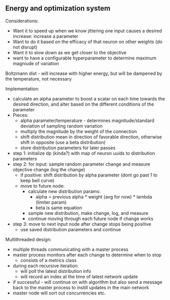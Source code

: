 ## Energy and optimization system

Considerations:
 * Want it to speed up when we know jittering one input causes a desired increase: increase a parameter
 * Want to do it based on the efficacy of that neuron on other weights (do not disrupt)
 * Want it to slow down as we get closer to the objective
 * want to have a configurable hyperparameter to determine maximum magniude of variation


Boltzmann dist - will increase with higher energy, but will be dampened by the temperature, not necessary

Implementation:
 * calculate an alpha parameter to boost a scalar on each time towards the desired direction, and alter based on the different conditions of the parameter
 * Pieces:
   * alpha parameter/temperature - determines magnitude/standard deviation of sampling random variation
   * multiply the magnitude by the weight of the connection
   * shift distribution mean in direction of favorable direction, otherwise shift in opposite (use a beta distribution)
   * store distribution parameters for later passes
 * step 1: initialize dp (kinda?) with map of neuron uuids to distribution parameters
 * step 2: for input: sample random parameter change and measure objective change (log the change)
   * if positive: shift distribution by alpha parameter (dont go past 1 to keep bell curve)
   * move to future node:
     * calculate new distribution params:
       * alpha = previous alpha * weight (avg for now) * lambda (limiter param)
       * beta is same equation
     * sample new distribution, make change, log, and measure
     * continue moving through each future node if change works
 * step 3: move to next input node after change stops being positive
   * use saved distribution parameters and continue

Multithreaded design:
 * multiple threads communicating with a master process
 * master process monitors after each change to determine when to stop
   * consists of a metrics class
 * during each recursive iteration:
   * will poll the latest distribution info
   * will record an index at the time of latest network update
 * if successful - will continue on with algorithm but also send a message back to the master process to instill updates in the main network
 * master node will sort out concurrencies etc.
